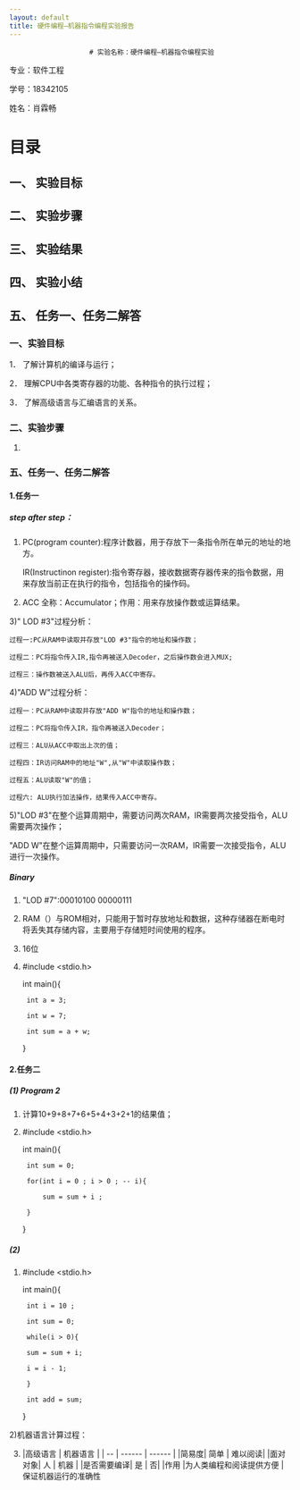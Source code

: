 ```yaml
---
layout: default
title: 硬件编程–机器指令编程实验报告
---
```










                        # 实验名称：硬件编程–机器指令编程实验

专业：软件工程

学号：18342105

姓名：肖霖畅





# 目录

## 一、	实验目标	

## 二、	实验步骤	

## 三、	实验结果	

## 四、	实验小结	

## 五、 任务一、任务二解答


### 一、实验目标

1．	了解计算机的编译与运行；

2．	理解CPU中各类寄存器的功能、各种指令的执行过程；

3．	了解高级语言与汇编语言的关系。


### 二、实验步骤

1. 


### 五、任务一、任务二解答

#### 1.任务一

##### step after step：

 1) PC(program counter):程序计数器，用于存放下一条指令所在单元的地址的地方。

     IR(Instructinon register):指令寄存器，接收数据寄存器传来的指令数据，用来存放当前正在执行的指令，包括指令的操作码。

2) ACC 全称：Accumulator；作用：用来存放操作数或运算结果。

3)" LOD #3"过程分析：

    过程一:PC从RAM中读取并存放"LOD #3"指令的地址和操作数；
  
    过程二：PC将指令传入IR,指令再被送入Decoder，之后操作数会进入MUX;

    过程三：操作数被送入ALU后，再传入ACC中寄存。

4)"ADD W"过程分析：

    过程一：PC从RAM中读取并存放"ADD W"指令的地址和操作数；

    过程二：PC将指令传入IR，指令再被送入Decoder；

    过程三：ALU从ACC中取出上次的值；

    过程四：IR访问RAM中的地址"W",从"W"中读取操作数；

    过程五：ALU读取"W"的值；

    过程六: ALU执行加法操作，结果传入ACC中寄存。

5)"LOD #3"在整个运算周期中，需要访问两次RAM，IR需要两次接受指令，ALU需要两次操作；

"ADD W"在整个运算周期中，只需要访问一次RAM，IR需要一次接受指令，ALU进行一次操作。

##### Binary

1) "LOD #7":00010100 00000111

2) RAM（）与ROM相对，只能用于暂时存放地址和数据，这种存储器在断电时将丢失其存储内容，主要用于存储短时间使用的程序。

3) 16位

4) 
    #include <stdio.h>

    int main(){

        int a = 3;

        int w = 7;

        int sum = a + w;

    }

#### 2.任务二

##### (1) Program 2 

1) 计算10+9+8+7+6+5+4+3+2+1的结果值；

2) 
    #include <stdio.h>

    int main(){

        int sum = 0;

        for(int i = 0 ; i > 0 ; -- i){
            
            sum = sum + i ;

        }

    }

##### (2) 

1)
    #include <stdio.h>

    int main(){

        int i = 10 ; 

        int sum = 0;

        while(i > 0){

        sum = sum + i;

        i = i - 1;

        }

        int add = sum;

    }

2)机器语言计算过程：

3)   |高级语言 | 机器语言 | 
| -- | ------ | ------ | 
|简易度| 简单  | 难以阅读|
|面对对象| 人  | 机器   |
|是否需要编译| 是 | 否|
|作用 |为人类编程和阅读提供方便 | 保证机器运行的准确性